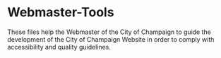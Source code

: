 Webmaster-Tools
===============

These files help the Webmaster of the City of Champaign to guide the development of the City of Champaign Website in order to comply with accessibility and quality guidelines.
